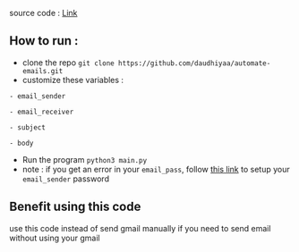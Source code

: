 source code : [Link](https://www.youtube.com/watch?v=g_j6ILT-X0k)

## How to run :
- clone the repo `git clone https://github.com/daudhiyaa/automate-emails.git`
- customize these variables : 

`- email_sender`

`- email_receiver`

`- subject`

`- body`

- Run the program `python3 main.py`
- note : if you get an error in your `email_pass`, follow [this link](https://www.youtube.com/watch?v=g_j6ILT-X0k) to setup your `email_sender` password


## Benefit using this code 
use this code instead of send gmail manually if you need to send email without using your gmail